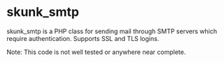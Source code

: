 skunk_smtp
==================
skunk_smtp is a PHP class for sending mail through SMTP servers which require authentication. Supports SSL and TLS logins.

Note: This code is not well tested or anywhere near complete.

